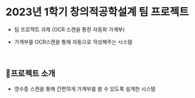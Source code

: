 # 2023년 1학기 창의적공학설계 팀 프로젝트
- 팀 프로젝트 과제 (OCR 스캔을 통한 자동화 가계부)

- 가계부를 OCR스캔을 통해 자동으로 작성해주는 시스템

<br>

## 📁프로젝트 소개
- 영수증 스캔을 통해 간편하게 가계부를 쓸 수 있도록 설계한 시스템

<br>
